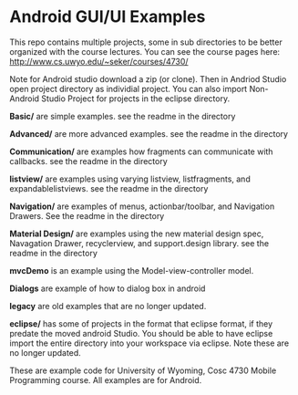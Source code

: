 Android GUI/UI Examples
===========

This repo contains multiple projects, some in sub directories to be better organized with the course lectures.  You can see the course pages here: http://www.cs.uwyo.edu/~seker/courses/4730/

Note for Android studio download a zip (or clone).  Then in Andriod Studio open project directory as individial project.  You can also import Non-Android Studio Project for projects in the eclipse directory.

<b>Basic/</b> are simple examples.  see the readme in the directory

<b>Advanced/</b> are more advanced examples.   see the readme in the directory

<b>Communication/</b> are examples how fragments can communicate with callbacks. see the readme in the directory

<b>listview/</b> are examples using varying listview, listfragments, and expandablelistviews.  see the readme in the directory

<b>Navigation/</b> are examples of menus, actionbar/toolbar, and Navigation Drawers.  See the readme in the directory

<b>Material Design/</b> are examples using the new material design spec, Navagation Drawer, recyclerview, and support.design library.    see the readme in the directory

<b>mvcDemo</b> is an example using the Model-view-controller model.

<b>Dialogs</b> are example of how to dialog box in android


<b>legacy</b> are old examples that are no longer updated.  


<b>eclipse/</b>  has some of projects in the format that eclipse format, if they predate the moved android Studio.  You should be able to have eclipse import the entire directory into your workspace via eclipse.  Note these are no longer updated.


These are example code for University of Wyoming, Cosc 4730 Mobile Programming course.
All examples are for Android.
